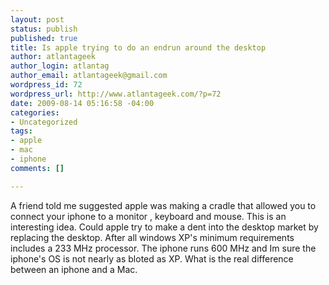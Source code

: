 ```yaml
--- 
layout: post
status: publish
published: true
title: Is apple trying to do an endrun around the desktop
author: atlantageek
author_login: atlantag
author_email: atlantageek@gmail.com
wordpress_id: 72
wordpress_url: http://www.atlantageek.com/?p=72
date: 2009-08-14 05:16:58 -04:00
categories: 
- Uncategorized
tags: 
- apple
- mac
- iphone
comments: []

---
```

A friend told me suggested apple was making a cradle that allowed you to connect your iphone to a monitor , keyboard and mouse.  This is an interesting idea.  Could apple try to make a dent into the desktop market by replacing the desktop. After all windows XP's minimum requirements includes a 233 MHz processor.  The iphone runs 600 MHz and Im sure the iphone's OS is not nearly as bloted as XP.  What is the real difference between an iphone and a Mac.  
